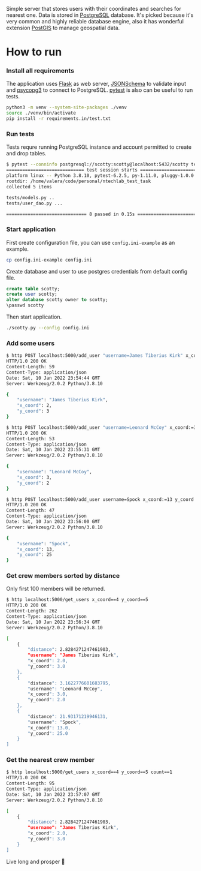 Simple server that stores users with their coordinates and searches for nearest one. Data is stored
in [PostgreSQL](https://www.postgresql.org/) database. It's picked because it's very common and highly reliable database
engine, also it has wonderful extension [PostGIS](https://postgis.net/) to manage geospatial data.

# How to run

### Install all requirements

The application uses [Flask](http://flask.pocoo.org/) as web server,
[JSONSchema](https://python-jsonschema.readthedocs.io/) to validate input
and [psycopg3](https://www.psycopg.org/psycopg3/) to connect to PostgreSQL.
[pytest](https://docs.pytest.org/en/stable/index.html) is also can be useful to run tests.

```bash
python3 -m venv --system-site-packages ./venv
source ./venv/bin/activate
pip install -r requirements.in/test.txt
```

### Run tests

Tests requre running PostgreSQL instance and account permitted to create and drop tables.

```bash
$ pytest --conninfo postgresql://scotty:scotty@localhost:5432/scotty tests/*
============================= test session starts ==============================
platform linux -- Python 3.8.10, pytest-6.2.5, py-1.11.0, pluggy-1.0.0
rootdir: /home/valera/code/personal/ntechlab_test_task
collected 5 items                                                                                                                                                           

tests/models.py ..                                                                                                                                                    [ 40%]
tests/user_dao.py ...    

============================== 8 passed in 0.15s ===============================
```

### Start application

First create configuration file, you can use `config.ini-example` as an example.

```bash
cp config.ini-example config.ini
```

Create database and user to use postgres credentials from default config file.

```sql
create table scotty;
create user scotty;
alter database scotty owner to scotty;
\passwd scotty
```

Then start application.

```bash
./scotty.py --config config.ini
```

### Add some users

```bash
$ http POST localhost:5000/add_user "username=James Tiberius Kirk" x_coord:=2 y_coord:=3
HTTP/1.0 200 OK
Content-Length: 59
Content-Type: application/json
Date: Sat, 10 Jan 2022 23:54:44 GMT
Server: Werkzeug/2.0.2 Python/3.8.10

{
    "username": "James Tiberius Kirk",
    "x_coord": 2,
    "y_coord": 3
}

$ http POST localhost:5000/add_user "username=Leonard McCoy" x_coord:=3 y_coord:=2
HTTP/1.0 200 OK
Content-Length: 53
Content-Type: application/json
Date: Sat, 10 Jan 2022 23:55:31 GMT
Server: Werkzeug/2.0.2 Python/3.8.10

{
    "username": "Leonard McCoy",
    "x_coord": 3,
    "y_coord": 2
}

$ http POST localhost:5000/add_user username=Spock x_coord:=13 y_coord:=25
HTTP/1.0 200 OK
Content-Length: 47
Content-Type: application/json
Date: Sat, 10 Jan 2022 23:56:00 GMT
Server: Werkzeug/2.0.2 Python/3.8.10

{
    "username": "Spock",
    "x_coord": 13,
    "y_coord": 25
}
```

### Get crew members sorted by distance

Only first 100 members will be returned.

```bash
$ http localhost:5000/get_users x_coord==4 y_coord==5
HTTP/1.0 200 OK
Content-Length: 262
Content-Type: application/json
Date: Sat, 10 Jan 2022 23:56:34 GMT
Server: Werkzeug/2.0.2 Python/3.8.10

[
    {
        "distance": 2.8284271247461903,
        "username": "James Tiberius Kirk",
        "x_coord": 2.0,
        "y_coord": 3.0
    },
    {
        "distance": 3.1622776601683795,
        "username": "Leonard McCoy",
        "x_coord": 3.0,
        "y_coord": 2.0
    },
    {
        "distance": 21.93171219946131,
        "username": "Spock",
        "x_coord": 13.0,
        "y_coord": 25.0
    }
]
```

### Get the nearest crew member

```bash
$ http localhost:5000/get_users x_coord==4 y_coord==5 count==1
HTTP/1.0 200 OK
Content-Length: 95
Content-Type: application/json
Date: Sat, 10 Jan 2022 23:57:07 GMT
Server: Werkzeug/2.0.2 Python/3.8.10

[
    {
        "distance": 2.8284271247461903,
        "username": "James Tiberius Kirk",
        "x_coord": 2.0,
        "y_coord": 3.0
    }
]
```

Live long and prosper :vulcan_salute:
